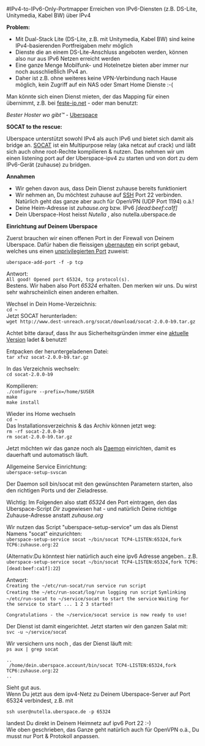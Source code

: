 #IPv4-to-IPv6-Only-Portmapper
Erreichen von IPv6-Diensten (z.B. DS-Lite, Unitymedia, Kabel BW) über IPv4  


__Problem:__

* Mit Dual-Stack Lite (DS-Lite, z.B. mit Unitymedia, Kabel BW) sind keine IPv4-basierenden Portfreigaben mehr möglich  
* Dienste die an einem DS-Lite-Anschluss angeboten werden, können also nur aus IPv6 Netzen erreicht werden
* Eine ganze Menge Mobilfunk- und Hotelnetze bieten aber immer nur noch ausschließlich IPv4 an. 
* Daher ist z.B. ohne weiteres keine VPN-Verbindung nach Hause möglich, kein Zugriff auf ein NAS oder Smart Home Dienste :-(

Man könnte sich einen Dienst mieten, der das Mapping für einen übernimmt, z.B. bei [feste-ip.net](http://www.feste-ip.net/dslite-ipv6-portmapper/allgemeine-informationen/) - oder man benutzt:

_Bester Hoster wo gibt™_ - [Uberspace](https://uberspace.de)

__SOCAT to the rescue:__  

Uberspace unterstützt sowohl IPv4 als auch IPv6 und bietet sich damit als bridge an. [SOCAT](http://www.dest-unreach.org/socat/) ist ein Multipurpose relay (aka netcat auf crack) und läßt sich auch ohne root-Rechte kompilieren & nutzen. Das nehmen wir um einen listening port auf der Uberspace-ipv4 zu starten und von dort zu dem IPv6-Gerät (zuhause) zu bridgen.

__Annahmen__

* Wir gehen davon aus, dass Dein Dienst zuhause bereits funktioniert  
* Wir nehmen an, Du möchtest zuhause auf [SSH](https://de.wikipedia.org/wiki/Secure_Shell) Port 22 verbinden. Natürlich geht das ganze aber auch für OpenVPN (UDP Port 1194) o.ä.!     
* Deine Heim-Adresse  ist _zuhause.org_ bzw. IPv6 _[dead:beef:ca1f]_  
* Dein Uberspace-Host heisst _Nutella_ , also nutella.uberspace.de

__Einrichtung auf Deinem Uberspace__  

Zuerst brauchen wir einen offenen Port in der Firewall von Deinem Uberspace. Dafür haben die fleissigen [ubernauten](https://jonaspasche.com/app/about_us) ein script gebaut, welches uns einen [unprivilegierten Port](https://wiki.uberspace.de/system:ports) zuweist:

`uberspace-add-port -f -p tcp`

Antwort:  
`All good! Opened port 65324, tcp protocol(s).`  
Bestens. Wir haben also Port _65324_ erhalten. Den merken wir uns. Du wirst sehr wahrscheinlich einen anderen erhalten.

Wechsel in Dein Home-Verzeichnis:  
`cd ~`  
Jetzt SOCAT herunterladen:  
`wget http://www.dest-unreach.org/socat/download/socat-2.0.0-b9.tar.gz`

Achtet bitte darauf, dass Ihr aus Sicherheitsgründen immer eine [aktuelle Version](http://www.dest-unreach.org/socat/download/) ladet & benutzt!

Entpacken der heruntergeladenen Datei:  
`tar xfvz socat-2.0.0-b9.tar.gz`

In das Verzeichnis wechseln:  
`cd socat-2.0.0-b9`

Kompilieren:  
`./configure --prefix=/home/$USER`  
`make`  
`make install`

Wieder ins Home wechseln  
`cd ~`  
Das Installationsverzeichnis & das Archiv können jetzt weg:  
`rm -rf socat-2.0.0-b9`  
`rm socat-2.0.0-b9.tar.gz`  

Jetzt möchten wir das ganze noch als [Daemon](https://wiki.uberspace.de/system:daemontools) einrichten, damit es dauerhaft und automatisch läuft. 

Allgemeine Service Einrichtung:    
`uberspace-setup-svscan`

Der Daemon soll bin/socat mit den gewünschten Parametern starten, also den richtigen Ports und der Zieladresse.

Wichtig: Im Folgenden also statt _65324_ den Port eintragen, den das Uberspace-Script _Dir_ zugewiesen hat - und natürlich Deine richtige Zuhause-Adresse anstatt _zuhause.org_

Wir nutzen das Script "uberspace-setup-service" um das als Dienst Namens "socat" einzurichten:  
`uberspace-setup-service socat ~/bin/socat TCP4-LISTEN:65324,fork TCP6:zuhause.org:22` 

(Alternativ:Du könntest hier natürlich auch eine ipv6 Adresse angeben.. z.B. 
`uberspace-setup-service socat ~/bin/socat TCP4-LISTEN:65324,fork TCP6:[dead:beef:ca1f]:22`)

Antwort:  
`Creating the ~/etc/run-socat/run service run script`  
`Creating the ~/etc/run-socat/log/run logging run script` 
`Symlinking ~/etc/run-socat to ~/service/socat to start the service` 
`Waiting for the service to start ... 1 2 3 started!` 

`Congratulations - the ~/service/socat service is now ready to use!`  

Der Dienst ist damit eingerichtet. Jetzt starten wir den ganzen Salat mit:  
`svc -u ~/service/socat`  

Wir versichern uns noch , das der Dienst läuft mit:  
`ps aux | grep socat`  

`..`   
` /home/dein.uberspace.account/bin/socat TCP4-LISTEN:65324,fork TCP6:zuhause.org:22`  
`..` 

Sieht gut aus.  
Wenn Du jetzt aus dem ipv4-Netz zu Deinem Uberspace-Server auf Port 65324 verbindest, z.B. mit

`ssh user@nutella.uberspace.de -p 65324`  

landest Du direkt in Deinem Heimnetz auf ipv6 Port 22 :-)  
Wie oben geschrieben, das Ganze geht natürlich auch für OpenVPN o.ä., Du musst nur Port & Protokoll anpassen. 
